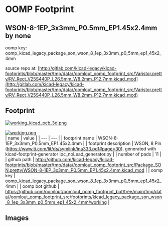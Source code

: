 # OOMP Footprint  
## WSON-8-1EP_3x3mm_P0.5mm_EP1.45x2.4mm  by none  
  
oomp key: oomp_kicad_legacy_package_son_wson_8_1ep_3x3mm_p0_5mm_ep1_45x2_4mm  
  
source repo at: [http://gitlab.com/kicad-legacy/kicad-footprints/blob/master/tmp/data//oomlout_oomp_footprint_src/Varistor.pretty/RV_Rect_V25S440P_L26.5mm_W8.2mm_P12.7mm.kicad_mod](http://gitlab.com/kicad-legacy/kicad-footprints/blob/master/tmp/data//oomlout_oomp_footprint_src/Varistor.pretty/RV_Rect_V25S440P_L26.5mm_W8.2mm_P12.7mm.kicad_mod)  
## Footprint  
  
[![working_kicad_pcb_3d.png](working_kicad_pcb_3d_600.png)](working_kicad_pcb_3d.png)  
  
[![working.png](working_600.png)](working.png)  
| name | value | 
| --- | --- | 
| footprint name | WSON-8-1EP_3x3mm_P0.5mm_EP1.45x2.4mm | 
| footprint description | WSON, 8 Pin (https://www.ti.com/lit/ds/symlink/ina333.pdf#page=30), generated with kicad-footprint-generator ipc_noLead_generator.py | 
| number of pads | 11 | 
| github path | http://github.com/kicad-legacy/kicad-footprints/blob/master/tmp/data//oomlout_oomp_footprint_src/Package_SON.pretty/WSON-8-1EP_3x3mm_P0.5mm_EP1.45x2.4mm.kicad_mod | 
| oomp key | oomp_kicad_legacy_package_son_wson_8_1ep_3x3mm_p0_5mm_ep1_45x2_4mm | 
| oomp bot github | https://github.com/oomlout/oomlout_oomp_footprint_bot/tree/main/tmp/data//oomlout_oomp_footprint_src/footprints/kicad_legacy_package_son_wson_8_1ep_3x3mm_p0_5mm_ep1_45x2_4mm/working | 
## Images  
